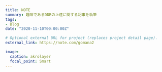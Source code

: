 ```yaml
---
title: NOTE
summary: 趣味であるDDRの上達に関する記事を執筆
tags:
- Blog
date: "2020-11-10T00:00:00Z"

# Optional external URL for project (replaces project detail page).
external_link: https://note.com/gomana2

image:
  caption: akrolayer
  focal_point: Smart
---
```

